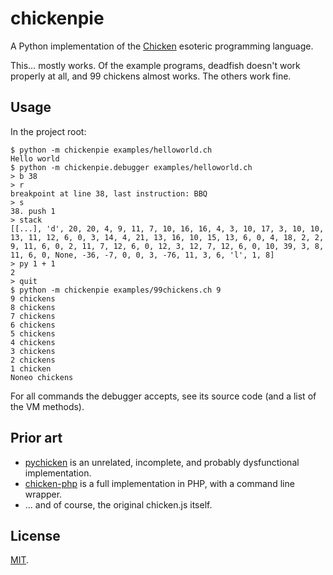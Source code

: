 # chickenpie

A Python implementation of the [Chicken][] esoteric programming language.

This… mostly works. Of the example programs, deadfish doesn't work properly
at all, and 99 chickens almost works. The others work fine.

## Usage
In the project root:
```console
$ python -m chickenpie examples/helloworld.ch
Hello world
$ python -m chickenpie.debugger examples/helloworld.ch
> b 38
> r
breakpoint at line 38, last instruction: BBQ
> s
38. push 1
> stack
[[...], 'd', 20, 20, 4, 9, 11, 7, 10, 16, 16, 4, 3, 10, 17, 3, 10, 10, 13, 11, 12, 6, 0, 3, 14, 4, 21, 13, 16, 10, 15, 13, 6, 0, 4, 18, 2, 2, 9, 11, 6, 0, 2, 11, 7, 12, 6, 0, 12, 3, 12, 7, 12, 6, 0, 10, 39, 3, 8, 11, 6, 0, None, -36, -7, 0, 0, 3, -76, 11, 3, 6, 'l', 1, 8]
> py 1 + 1
2
> quit
$ python -m chickenpie examples/99chickens.ch 9
9 chickens
8 chickens
7 chickens
6 chickens
5 chickens
4 chickens
3 chickens
2 chickens
1 chicken
Noneo chickens
```

For all commands the debugger accepts, see its source code (and a list of the VM methods).

## Prior art
* [pychicken][] is an unrelated, incomplete, and probably dysfunctional implementation.
* [chicken-php][] is a full implementation in PHP, with a command line wrapper.
* ... and of course, the original chicken.js itself.

## License
[MIT](LICENSE).


[Chicken]: http://torso.me/chicken
[pychicken]: https://github.com/zjs/pychicken
[chicken-php]: https://github.com/igorw/chicken-php
